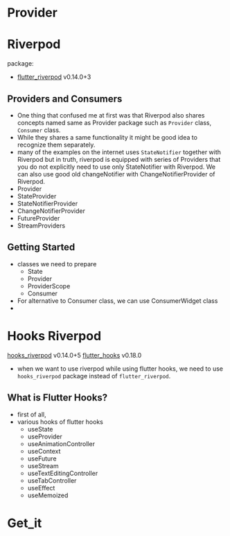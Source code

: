 

# Provider

# Riverpod
package:
- [flutter_riverpod](https://pub.dev/packages/flutter_riverpod) v0.14.0+3

## Providers and Consumers
- One thing that confused me at first was that Riverpod also shares concepts named same as Provider package such as `Provider` class, `Consumer` class.
- While they shares a same functionality it might be good idea to recognize them separately.
- many of the examples on the internet uses `StateNotifier` together with Riverpod but in truth, riverpod is equipped with series of Providers that you do not explicitly need to use only StateNotifier with Riverpod. We can also use good old changeNotifier with ChangeNotifierProvider of Riverpod. 
- Provider
- StateProvider
- StateNotifierProvider
- ChangeNotifierProvider
- FutureProvider
- StreamProviders

## Getting Started

- classes we need to prepare
    - State
    - Provider
    - ProviderScope
    - Consumer
- For alternative to Consumer class, we can use ConsumerWidget class
-  

# Hooks Riverpod
[hooks_riverpod](https://pub.dev/packages/hooks_riverpod) v0.14.0+5
[flutter_hooks](https://pub.dev/packages/flutter_hooks) v0.18.0

- when we want to use riverpod while using flutter hooks, we need to use `hooks_riverpod` package instead of `flutter_riverpod`. 

## What is Flutter Hooks?
- first of all, 
- various hooks of flutter hooks
    - useState
    - useProvider
    - useAnimationController
    - useContext
    - useFuture
    - useStream
    - useTextEditingController
    - useTabController
    - useEffect
    - useMemoized

# Get_it


